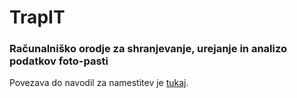 # TrapIT
### Računalniško orodje za shranjevanje, urejanje in analizo podatkov foto-pasti


Povezava do navodil za namestitev je [tukaj][df1].




[df1]: <https://github.com/matejbizjak/TrapIT/wiki>
